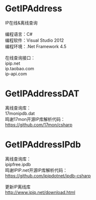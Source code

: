 # GetIPAddress
IP在线&离线查询</br>
</br>
编程语言：C#</br>
编程软件：Visual Studio 2012</br>
编程环境：.Net Framework 4.5</br>
</br>
在线查询接口：</br>
ipip.net</br>
ip.taobao.com</br>
ip-api.com</br>
# GetIPAddressDAT
离线查询库：</br>
17monipdb.dat</br>
鸣谢17mon开源IP库解析代码：</br>
https://github.com/17mon/csharp</br>
# GetIPAddressIPdb
离线查询库：</br>
ipipfree.ipdb</br>
鸣谢IPIP.net开源IP库解析代码：</br>
https://github.com/ipipdotnet/ipdb-csharp</br>
</br>
更新IP离线库</br>
http://www.ipip.net/download.html
